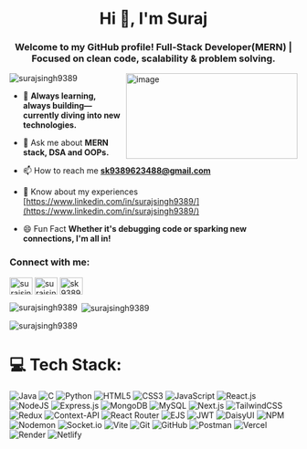 <h1 align="center">Hi 👋, I'm Suraj</h1>
<h3 align="center">Welcome to my GitHub profile! Full-Stack Developer(MERN) | Focused on clean code, scalability & problem solving.</h3>
<img align="right" width="300" height="150" alt="image" src="https://brandonchan.ca/images/posts/nightcoding/nightcodingcolor.gif" />
<p align="left"> <img src="https://komarev.com/ghpvc/?username=surajsingh9389&label=Profile%20views&color=0e75b6&style=flat" alt="surajsingh9389" /> </p>

- 🌱 **Always learning, always building—currently diving into new technologies.**

- 💬 Ask me about **MERN stack, DSA and OOPs.**

- 📫 How to reach me **sk9389623488@gmail.com**

- 📄 Know about my experiences [https://www.linkedin.com/in/surajsingh9389/](https://www.linkedin.com/in/surajsingh9389/)

- 😄 Fun Fact **Whether it's debugging code or sparking new connections, I'm all in!**

<h3 align="left">Connect with me:</h3>
<p align="left">
<a href="https://linkedin.com/in/surajsingh9389" target="blank"><img align="center" src="https://raw.githubusercontent.com/rahuldkjain/github-profile-readme-generator/master/src/images/icons/Social/linked-in-alt.svg" alt="surajsingh9389" height="30" width="40" /></a>
<a href="https://www.leetcode.com/surajsingh3344" target="blank"><img align="center" src="https://raw.githubusercontent.com/rahuldkjain/github-profile-readme-generator/master/src/images/icons/Social/leet-code.svg" alt="surajsingh3344" height="30" width="40" /></a>
<a href="https://auth.geeksforgeeks.org/user/sk93896ue7y" target="blank"><img align="center" src="https://raw.githubusercontent.com/rahuldkjain/github-profile-readme-generator/master/src/images/icons/Social/geeks-for-geeks.svg" alt="sk93896ue7y" height="30" width="40" /></a>
</p>

<p><img align="left" src="https://github-readme-stats.vercel.app/api/top-langs?username=surajsingh9389&show_icons=true&locale=en&layout=compact" alt="surajsingh9389" /></p>

<p>&nbsp;<img align="center" src="https://github-readme-stats.vercel.app/api?username=surajsingh9389&show_icons=true&locale=en" alt="surajsingh9389" /></p>

<p><img align="center" src="https://github-readme-streak-stats.herokuapp.com/?user=surajsingh9389&" alt="surajsingh9389" /></p>

# 💻 Tech Stack:
![Java](https://img.shields.io/badge/java-%23ED8B00.svg?style=for-the-badge&logo=openjdk&logoColor=white) ![C](https://img.shields.io/badge/c-%2300599C.svg?style=for-the-badge&logo=c&logoColor=white) ![Python](https://img.shields.io/badge/python-3670A0?style=for-the-badge&logo=python&logoColor=ffdd54) ![HTML5](https://img.shields.io/badge/html5-%23E34F26.svg?style=for-the-badge&logo=html5&logoColor=white) ![CSS3](https://img.shields.io/badge/css3-%231572B6.svg?style=for-the-badge&logo=css3&logoColor=white) ![JavaScript](https://img.shields.io/badge/javascript-%23323330.svg?style=for-the-badge&logo=javascript&logoColor=%23F7DF1E) ![React.js](https://img.shields.io/badge/react-%2320232a.svg?style=for-the-badge&logo=react&logoColor=%2361DAFB) ![NodeJS](https://img.shields.io/badge/node.js-6DA55F?style=for-the-badge&logo=node.js&logoColor=white) ![Express.js](https://img.shields.io/badge/express.js-%23404d59.svg?style=for-the-badge&logo=express&logoColor=%2361DAFB) ![MongoDB](https://img.shields.io/badge/MongoDB-%234ea94b.svg?style=for-the-badge&logo=mongodb&logoColor=white) ![MySQL](https://img.shields.io/badge/mysql-4479A1.svg?style=for-the-badge&logo=mysql&logoColor=white) ![Next.js](https://img.shields.io/badge/Next-black?style=for-the-badge&logo=next.js&logoColor=white) ![TailwindCSS](https://img.shields.io/badge/tailwindcss-%2338B2AC.svg?style=for-the-badge&logo=tailwind-css&logoColor=white) ![Redux](https://img.shields.io/badge/redux-%23593d88.svg?style=for-the-badge&logo=redux&logoColor=white) ![Context-API](https://img.shields.io/badge/Context--Api-000000?style=for-the-badge&logo=react) ![React Router](https://img.shields.io/badge/React_Router-CA4245?style=for-the-badge&logo=react-router&logoColor=white) ![EJS](https://img.shields.io/badge/ejs-%23B4CA65.svg?style=for-the-badge&logo=ejs&logoColor=black) ![JWT](https://img.shields.io/badge/JWT-black?style=for-the-badge&logo=JSON%20web%20tokens) ![DaisyUI](https://img.shields.io/badge/daisyui-5A0EF8?style=for-the-badge&logo=daisyui&logoColor=white) ![NPM](https://img.shields.io/badge/NPM-%23CB3837.svg?style=for-the-badge&logo=npm&logoColor=white) ![Nodemon](https://img.shields.io/badge/NODEMON-%23323330.svg?style=for-the-badge&logo=nodemon&logoColor=%BBDEAD) ![Socket.io](https://img.shields.io/badge/Socket.io-black?style=for-the-badge&logo=socket.io&badgeColor=010101) ![Vite](https://img.shields.io/badge/vite-%23646CFF.svg?style=for-the-badge&logo=vite&logoColor=white) ![Git](https://img.shields.io/badge/git-%23F05033.svg?style=for-the-badge&logo=git&logoColor=white) ![GitHub](https://img.shields.io/badge/github-%23121011.svg?style=for-the-badge&logo=github&logoColor=white) ![Postman](https://img.shields.io/badge/Postman-FF6C37?style=for-the-badge&logo=postman&logoColor=white) ![Vercel](https://img.shields.io/badge/vercel-%23000000.svg?style=for-the-badge&logo=vercel&logoColor=white) ![Render](https://img.shields.io/badge/Render-%46E3B7.svg?style=for-the-badge&logo=render&logoColor=white) ![Netlify](https://img.shields.io/badge/netlify-%23000000.svg?style=for-the-badge&logo=netlify&logoColor=#00C7B7) 
